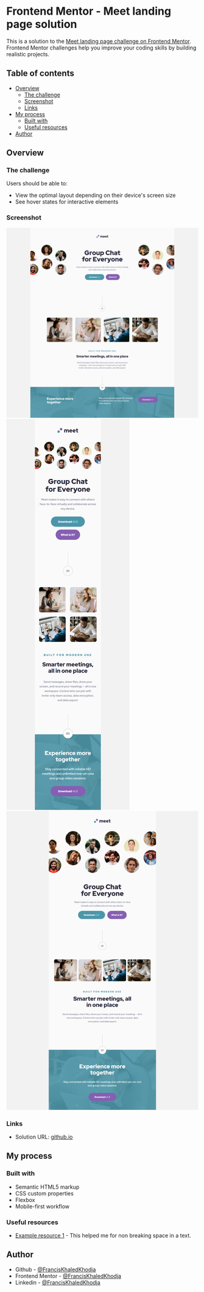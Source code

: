 # Frontend Mentor - Meet landing page solution

This is a solution to the [Meet landing page challenge on Frontend Mentor](https://www.frontendmentor.io/challenges/meet-landing-page-rbTDS6OUR). Frontend Mentor challenges help you improve your coding skills by building realistic projects. 

## Table of contents

- [Overview](#overview)
  - [The challenge](#the-challenge)
  - [Screenshot](#screenshot)
  - [Links](#links)
- [My process](#my-process)
  - [Built with](#built-with)
  - [Useful resources](#useful-resources)
- [Author](#author)


## Overview

### The challenge

Users should be able to:

- View the optimal layout depending on their device's screen size
- See hover states for interactive elements

### Screenshot

![screenshot desktop](./screenshots/Meet-landing-page-desktop.png)
![screenshot tablet](./screenshots/Meet-landing-page-tablet.png)
![screenshot mobile](./screenshots/Meet-landing-page-mobile.png)

### Links

- Solution URL: [github.io](https://franciskhaledkhodja.github.io)

## My process

### Built with

- Semantic HTML5 markup
- CSS custom properties
- Flexbox
- Mobile-first workflow

### Useful resources

- [Example resource 1](https://stackoverflow.com/questions/11392312/zero-width-non-breaking-space) - This helped me for non breaking space in a text.

## Author

- Github - [@FrancisKhaledKhodja](https://github.com/FrancisKhaledKhodja)
- Frontend Mentor - [@FrancisKhaledKhodja](https://www.frontendmentor.io/profile/yourusername)
- Linkedin - [@FrancisKhaledKhodja](https://linkedin.com/in/francis-khaled-khodja-249b69113)

